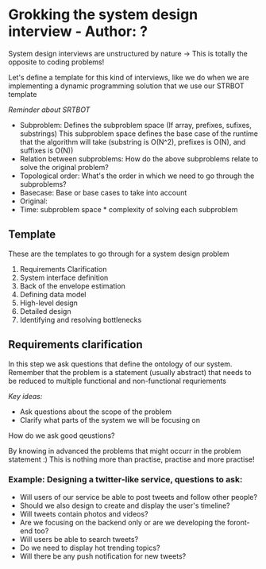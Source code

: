# Grokking the system design interview - Author: ?

System design interviews are unstructured by nature -> This is totally the opposite to coding problems!


Let's define a template for this kind of interviews, like we do when we are 
implementing a dynamic programming solution that we use our STRBOT template

*Reminder about SRTBOT*
- Subproblem: Defines the subproblem space (If array, prefixes, sufixes, substrings)
This subproblem space defines the base case of the runtime that the algorithm will take
(substring is O(N^2), prefixes is O(N), and suffixes is O(N))
- Relation between subproblems: How do the above subproblems relate to solve the original problem?
- Topological order: What's the order in which we need to go through the subproblems?
- Basecase: Base or base cases to take into account
- Original: 
- Time: subproblem space * complexity of solving each subproblem

## Template

These are the templates to go through for a system design problem

1. Requirements Clarification
2. System interface definition
3. Back of the envelope estimation
4. Defining data model
5. High-level design
6. Detailed design
7. Identifying and resolving bottlenecks

## Requirements clarification

In this step we ask questions that define the ontology of our system. Remember that the problem is a statement
(usually abstract) that needs to be reduced to multiple functional and non-functional requriements


*Key ideas:*
- Ask questions about the scope of the problem
- Clarify what parts of the system we will be focusing on

How do we ask good qeustions? 

By knowing in advanced the problems that might occurr in the problem statement :) This is nothing more than 
practise, practise and more practise!

### Example: Designing a twitter-like service, questions to ask:

- Will users of our service be able to post tweets and follow other people?
- Should we also design to create and display the user's timeline?
- Will tweets contain photos and videos?
- Are we focusing on the backend only or are we developing the foront-end too?
- Will users be able to search tweets?
- Do we need to display hot trending topics?
- Will there be any push notification for new tweets?


